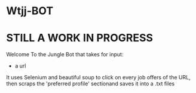 # Wtjj-BOT
# STILL A WORK IN PROGRESS
Welcome To the Jungle Bot that takes for input: 
* a url

It uses Selenium and beautiful soup to click on every job offers of the URL, then scraps the 'preferred profile' sectionand saves it into a .txt files
